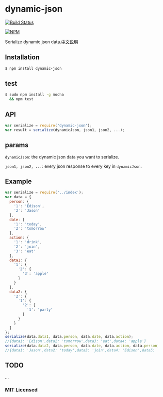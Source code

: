 # dynamic-json

[![Build Status](https://travis-ci.org/chouchou900822/dynamic-json.svg)](https://travis-ci.org/chouchou900822/dynamic-json)

[![NPM](https://nodei.co/npm/dynamic-json.png?mini=true)](https://nodei.co/npm/dynamic-json/)

Serialize dynamic json data.[中文说明](cn.md)

## Installation

```sh
$ npm install dynamic-json
```

## test

```sh
$ sudo npm install -g mocha
  && npm test
```


## API

```js
var serialize = require('dynamic-json');
var result = serialize(dynamicJson, json1, json2, ...);
```

## params

`dynamicJson`:
the dynamic json data you want to serialize.

`json1, json2, ...`:
every json response to every key in `dynamicJson`.

## Example

```js
var serialize = require('../index');
var data = {
  person: {
    '1': 'Edison',
    '2': 'Jason'
  },
  date: {
    '1': 'today',
    '2': 'tomorrow'
  },
  action: {
    '1': 'drink',
    '2': 'join',
    '3': 'eat'
  },
  data1: {
    '1': {
      '2': {
        '3': 'apple'
      }
    }
  },
  data2: {
    '2': {
      '1': {
        '2': {
          '1': 'party'
        }
      }
    }
  }
};
serialize(data.data1, data.person, data.date, data.action);
//{data1: 'Edison',data2: 'tomorrow',data3: 'eat',data4: 'apple'}
serialize(data.data2, data.person, data.date, data.action, data.person);
//{data1: 'Jason',data2: 'today',data3: 'join',data4: 'Edison',data5: 'party'}
```

## TODO

...

### [MIT Licensed](LICENSE)